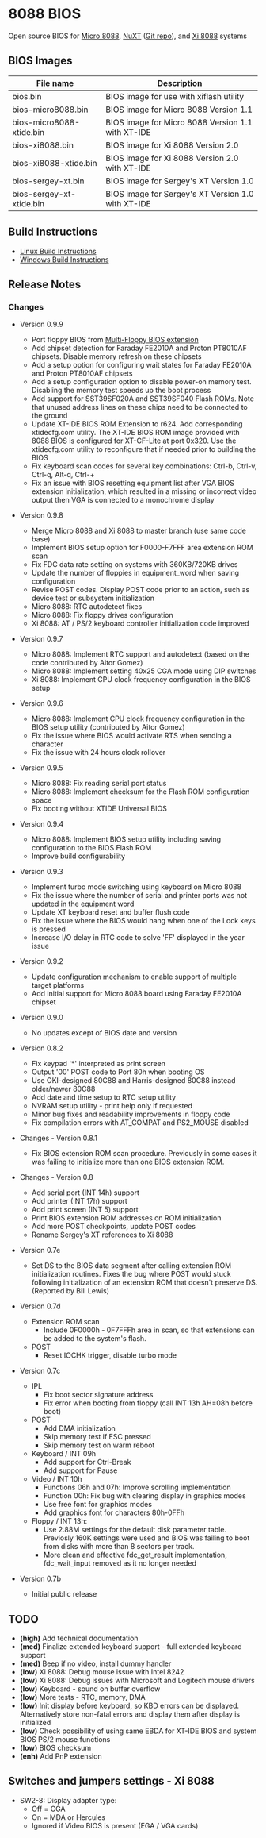 # 8088 BIOS

Open source BIOS for [Micro 8088], [NuXT][] ([Git repo][NuXT-git]),
and [Xi 8088] systems

[Micro 8088]: https://github.com/skiselev/micro_8088
[NuXT]: https://www.vogonswiki.com/index.php/NuXT
[NuXT-git]: https://github.com/monotech/NuXT
[Xi 8088]: http://www.malinov.com/Home/sergeys-projects/xi-8088

## BIOS Images

|File name                | Description                                        |
|-------------------------|----------------------------------------------------|
|bios.bin                 | BIOS image for use with xiflash utility            |
|bios-micro8088.bin       | BIOS image for Micro 8088 Version 1.1              |
|bios-micro8088-xtide.bin | BIOS image for Micro 8088 Version 1.1 with XT-IDE  |
|bios-xi8088.bin          | BIOS image for Xi 8088 Version 2.0                 |
|bios-xi8088-xtide.bin	  | BIOS image for Xi 8088 Version 2.0 with XT-IDE     |
|bios-sergey-xt.bin	  | BIOS image for Sergey's XT Version 1.0             |
|bios-sergey-xt-xtide.bin | BIOS image for Sergey's XT Version 1.0 with XT-IDE |

## Build Instructions

* [Linux Build Instructions](Build_Instructions-Linux.md)
* [Windows Build Instructions](Build_Instructions-Windows.md)

## Release Notes

### Changes

* Version 0.9.9
  * Port floppy BIOS from [Multi-Floppy BIOS extension](https://github.com/skiselev/floppy_bios)
  * Add chipset detection for Faraday FE2010A and Proton PT8010AF chipsets. Disable memory refresh on these chipsets
  * Add a setup option for configuring wait states for Faraday FE2010A and Proton PT8010AF chipsets
  * Add a setup configuration option to disable power-on memory test. Disabling the memory test speeds up the boot process
  * Add support for SST39SF020A and SST39SF040 Flash ROMs. Note that unused address lines on these chips need to be connected to the ground
  * Update XT-IDE BIOS ROM Extension to r624. Add corresponding xtidecfg.com utility. The XT-IDE BIOS ROM image provided with 8088 BIOS is configured for XT-CF-Lite at port 0x320. Use the xtidecfg.com utility to reconfigure that if needed prior to building the BIOS
  * Fix keyboard scan codes for several key combinations: Ctrl-b, Ctrl-v, Ctrl-q, Alt-q, Ctrl-+
  * Fix an issue with BIOS resetting equipment list after VGA BIOS extension initialization, which resulted in a missing or incorrect video output then VGA is connected to a monochrome display

* Version 0.9.8
  * Merge Micro 8088 and Xi 8088 to master branch (use same code base)
  * Implement BIOS setup option for F0000-F7FFF area extension ROM scan
  * Fix FDC data rate setting on systems with 360KB/720KB drives
  * Update the number of floppies in equipment_word when saving configuration
  * Revise POST codes. Display POST code prior to an action, such as device test or subsystem initialization
  * Micro 8088: RTC autodetect fixes
  * Micro 8088: Fix floppy drives configuration
  * Xi 8088: AT / PS/2 keyboard controller initialization code improved

* Version 0.9.7
  * Micro 8088: Implement RTC support and autodetect (based on the code contributed by Aitor Gomez)
  * Micro 8088: Implement setting 40x25 CGA mode using DIP switches
  * Xi 8088: Implement CPU clock frequency configuration in the BIOS setup

* Version 0.9.6
  * Micro 8088: Implement CPU clock frequency configuration in the BIOS setup utility (contributed by Aitor Gomez)
  * Fix the issue where BIOS would activate RTS when sending a character
  * Fix the issue with 24 hours clock rollover

* Version 0.9.5
  * Micro 8088: Fix reading serial port status
  * Micro 8088: Implement checksum for the Flash ROM configuration space
  * Fix booting without XTIDE Universal BIOS

* Version 0.9.4
  * Micro 8088: Implement BIOS setup utility including saving configuration to the BIOS Flash ROM
  * Improve build configurability

* Version 0.9.3
  * Implement turbo mode switching using keyboard on Micro 8088
  * Fix the issue where the number of serial and printer ports was not updated in the equipment word
  * Update XT keyboard reset and buffer flush code
  * Fix the issue where the BIOS would hang when one of the Lock keys is pressed
  * Increase I/O delay in RTC code to solve 'FF' displayed in the year issue

* Version 0.9.2
  * Update configuration mechanism to enable support of multiple target platforms
  * Add initial support for Micro 8088 board using Faraday FE2010A chipset

* Version 0.9.0
  * No updates except of BIOS date and version

* Version 0.8.2
  * Fix keypad '*' interpreted as print screen
  * Output '00' POST code to Port 80h when booting OS
  * Use OKI-designed 80C88 and Harris-designed 80C88 instead older/newer 80C88
  * Add date and time setup to RTC setup utility
  * NVRAM setup utility - print help only if requested
  * Minor bug fixes and readability improvements in floppy code
  * Fix compilation errors with AT_COMPAT and PS2_MOUSE disabled

* Changes - Version 0.8.1
  * Fix BIOS extension ROM scan procedure. Previously in some cases it was failing to initialize more than one BIOS extension ROM.

* Changes - Version 0.8
  * Add serial port (INT 14h) support
  * Add printer (INT 17h) support
  * Add print screen (INT 5) support
  * Print BIOS extension ROM addresses on ROM initialization
  * Add more POST checkpoints, update POST codes
  * Rename Sergey's XT references to Xi 8088

* Version 0.7e
  * Set DS to the BIOS data segment after calling extension ROM initialization routines. Fixes the bug where POST would stuck following initialization of an extension ROM that doesn't preserve DS. (Reported by Bill Lewis)

* Version 0.7d
  * Extension ROM scan
    * Include 0F0000h - 0F7FFFh area in scan, so that extensions can be added to the system's flash.
  * POST
    * Reset IOCHK trigger, disable turbo mode
	
* Version 0.7c
  * IPL
    * Fix boot sector signature address
    * Fix error when booting from floppy (call INT 13h AH=08h before boot)
  * POST
    * Add DMA initialization
    * Skip memory test if ESC pressed
    * Skip memory test on warm reboot
  * Keyboard / INT 09h
    * Add support for Ctrl-Break
    * Add support for Pause
  * Video / INT 10h
    * Functions 06h and 07h: Improve scrolling implementation
    * Function 00h: Fix bug with clearing display in graphics modes
    * Use free font for graphics modes
    * Add graphics font for characters 80h-0FFh
  * Floppy / INT 13h:
    * Use 2.88M settings for the default disk parameter table. Previosly 160K settings were used and BIOS was failing to boot from disks with more than 8 sectors per track.
    * More clean and effective fdc_get_result implementation, fdc_wait_input removed as it no longer needed

* Version 0.7b
  * Initial public release


## TODO

* **(high)** Add technical documentation
* **(med)** Finalize extended keyboard support - full extended keyboard support
* **(med)** Beep if no video, install dummy handler
* **(low)** Xi 8088: Debug mouse issue with Intel 8242
* **(low)** Xi 8088: Debug issues with Microsoft and Logitech mouse drivers
* **(low)** Keyboard - sound on buffer overflow
* **(low)** More tests - RTC, memory, DMA
* **(low)** Init display before keyboard, so KBD errors can be displayed. Alternatively store non-fatal errors and display them after display is initialized
* **(low)** Check possibility of using same EBDA for XT-IDE BIOS and system BIOS PS/2 mouse functions
* **(low)** BIOS checksum
* **(enh)** Add PnP extension


## Switches and jumpers settings - Xi 8088

* SW2-8: Display adapter type:
  * Off = CGA
  * On = MDA or Hercules
  * Ignored if Video BIOS is present (EGA / VGA cards)
